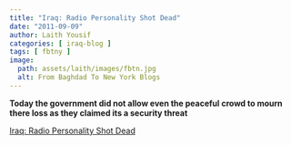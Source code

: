```yaml
---
title: "Iraq: Radio Personality Shot Dead"
date: "2011-09-09"
author: Laith Yousif
categories: [ iraq-blog ]
tags: [ fbtny ]
image:
  path: assets/laith/images/fbtn.jpg
  alt: From Baghdad To New York Blogs
---
```


**Today the government did not allow even the peaceful crowd to mourn there loss as they claimed its a security threat**  

  
[Iraq: Radio Personality Shot Dead](https://www.hrw.org/news/2011/09/09/iraq-radio-personality-shot-dead)
